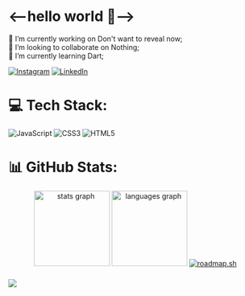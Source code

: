 # <--hello world 👋-->
🔭 I’m currently working on Don't want to reveal now;<br>👯 I’m looking to collaborate on Nothing;<br>🌱 I’m currently learning Dart; <br>

[![Instagram](https://img.shields.io/badge/Instagram-%23E4405F.svg?logo=Instagram&logoColor=white)](https://instagram.com/barshan_poddar) [![LinkedIn](https://img.shields.io/badge/LinkedIn-%230077B5.svg?logo=linkedin&logoColor=white)](https://linkedin.com/in/barshan-poddar) 

# 💻 Tech Stack:
![JavaScript](https://img.shields.io/badge/javascript-%23323330.svg?style=for-the-badge&logo=javascript&logoColor=%23F7DF1E) ![CSS3](https://img.shields.io/badge/css3-%231572B6.svg?style=for-the-badge&logo=css3&logoColor=white) ![HTML5](https://img.shields.io/badge/html5-%23E34F26.svg?style=for-the-badge&logo=html5&logoColor=white)
# 📊 GitHub Stats:
<div align="center">
  <img src="https://github-readme-stats.vercel.app/api?username=barshanpoddar&hide_title=false&hide_rank=false&show_icons=true&include_all_commits=true&count_private=true&disable_animations=false&theme=dracula&locale=en&hide_border=false" height="150" alt="stats graph"  />
  <img src="https://github-readme-stats.vercel.app/api/top-langs?username=barshanpoddar&locale=en&hide_title=false&layout=compact&card_width=320&langs_count=5&theme=dracula&hide_border=false" height="150" alt="languages graph"  />
  <a href="https://roadmap.sh"><img src="https://roadmap.sh/card/wide/66ace07819ba71f57b1f749f?variant=dark&roadmaps=frontend%2Cjavascript%2Cgit-github" alt="roadmap.sh"/></a>
</div>


###

[![](https://visitcount.itsvg.in/api?id=barshanpoddar&icon=6&color=3)](https://visitcount.itsvg.in)
